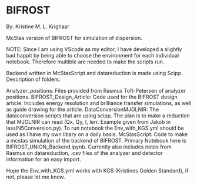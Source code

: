 # BIFROST

 By: Kristine M. L. Krighaar 
 
 McStas version of BIFROST for simulation of dispersion.

 NOTE: Since I am using VScode as my editor, I have developed a slightly bad happit by being able to choose the environment for each individual notebook. Therefore multible are needed to make the scripts run. 

 Backend written in McStasScript and datareduction is made using Scipp. Description of folders:
 
 Analyzer_positions: Files provided from Rasmus Toft-Petersen of analyzer positions.
 BIFROST_Design_Article: Code used for the BIFROST design article. Includes energy resolution and brilliance transfer simulations, as well as guide drawing for the article. 
 DataConversionMJOLNIR: The dataconversion scripts that are using scipp. The plan is to make a reduction that MJOLNIR can read (Qx, Qy, I, Ierr. Example given from Jakob in lassIN5Conversion.py). To run notebook the Env_with_KGS.yml should be used as I have my own libary on a daily basis. 
 McStasScript: Code to make a mcstas simulation of the backend of BIFROST. Primary Notebook here is BIFROST_UNION_Backend.ipynb. Currently also includes notes from Rasmus on datareduction, .csv files of the  analyzer and detector information for an easy import.  

 Hope the Env_with_KGS.yml works with KGS (Kristines Golden Standard), if not, please let me know. 
